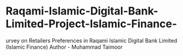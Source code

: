 # Raqami-Islamic-Digital-Bank-Limited-Project-Islamic-Finance-
urvey on Retailers Preferences in Raqami Islamic Digital Bank Limited (Islamic Finance)
Author - Muhammad Taimoor
